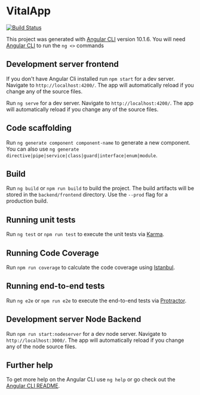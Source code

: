 # VitalApp

[![Build Status](https://travis-ci.com/armory-uci/vital.svg?branch=main)](https://travis-ci.com/armory-uci/vital)

This project was generated with [Angular CLI](https://github.com/angular/angular-cli) version 10.1.6.
You will need [Angular CLI](https://github.com/angular/angular-cli) to run the `ng <>` commands

## Development server frontend

If you don't have Angular Cli installed run `npm start` for a dev server. Navigate to `http://localhost:4200/`. The app will automatically reload if you change any of the source files.

Run `ng serve` for a dev server. Navigate to `http://localhost:4200/`. The app will automatically reload if you change any of the source files.

## Code scaffolding

Run `ng generate component component-name` to generate a new component. You can also use `ng generate directive|pipe|service|class|guard|interface|enum|module`.

## Build

Run `ng build` or `npm run build` to build the project. The build artifacts will be stored in the `backend/frontend` directory. Use the `--prod` flag for a production build.

## Running unit tests

Run `ng test` or `npm run test` to execute the unit tests via [Karma](https://karma-runner.github.io).

## Running Code Coverage

Run `npm run coverage` to calculate the code coverage using [Istanbul](https://istanbul.js.org/).

## Running end-to-end tests

Run `ng e2e` or `npm run e2e` to execute the end-to-end tests via [Protractor](http://www.protractortest.org/).

## Development server Node Backend

Run `npm run start:nodeserver` for a dev node server. Navigate to `http://localhost:3000/`. The app will automatically reload if you change any of the node source files.

## Further help

To get more help on the Angular CLI use `ng help` or go check out the [Angular CLI README](https://github.com/angular/angular-cli/blob/master/README.md).
